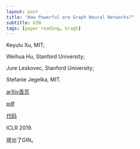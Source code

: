 ```yaml
---
layout: post
title: "How Powerful are Graph Neural Networks?"
subtitle: GIN
tags: [paper reading, Gragh]
---
```


Keyulu Xu, MIT;

Weihua Hu, Stanford University;

Jure Leskovec, Stanford University;

Stefanie Jegelka, MIT.

[arXiv首页](https://arxiv.org/abs/1810.00826)

[pdf](https://arxiv.org/pdf/1810.00826.pdf)

[代码](https://github.com/weihua916/powerful-gnns)

ICLR 2019.

提出了GIN。
